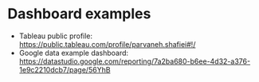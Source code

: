 # Dashboard examples
- Tableau public profile: https://public.tableau.com/profile/parvaneh.shafiei#!/
- Google data example dashboard: https://datastudio.google.com/reporting/7a2ba680-b6ee-4d32-a376-1e9c2210dcb7/page/56YhB 
